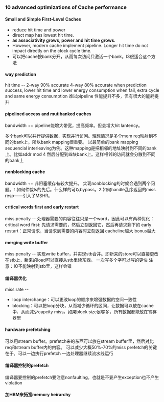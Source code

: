 ### 10 advanced optimizations of Cache performance

#### Small and Simple First-Level Caches
- reduce hit time and power
- direct map has lowest hit time. 
- **as associativity grows, power and hit time grows.** 
- However, modern cache implement pipeline. Longer hit time do not impact directly on the clock cycle time. 
- 可以把cache按bank分开，从而每次访问只激活一个bank。l3很适合这个方法

#### way prediction
hit time --
2-way 90% accurate
4-way 80% accurate
when prediction success, lower hit time and lower energy consumption 
when fail, extra cycle and same energy consumption
难以pipeline
性能提升不多，但有很大的能耗提升

#### pipelined access and mutibanked caches
bandwidth ++
pipeline能增大带宽，提高频率。但会增大hit lantency。

多个bank可以并行提供数据，实现并行访问。理想情况是多个mem req映射到不同的bank上。所以bank mapping很重要。
以最简单的bank mapping sequencial interleaving为例。这种mapping是把相邻的地址映射到不同的bank上。比如addr mod 4 然后分配到四块bank上。这样相邻的访问就会分散到不同的bank上

#### nonblocking cache
bandwidth ++
非阻塞缓存有较大提升。
实现nonblocking的时候会遇到两个问题。1.如何仲裁ls的先后。什么样的可以bypass。2.如何handle乱序返回的miss resp——引入了MSHR。

#### critical words first and early restart
miss penalty --
处理器需要的内容往往只是一个word，因此可以有两种优化：
critical word first: 先请求需要的，然后立刻返回它，然后再请求剩下的
early restart：正常请求，当请求到需要的内容时立刻返回
cacheline越大 bonus越大

#### merging write buffer
miss penalty --
实现write buffer，并实现stb合并。即新来的store可以直接更改在stb上，新来的load可以直接从stb里读东西。
一次写多个字可以写的更快
注意：IO不能映射到stb里，这样会错

#### 编译器优化
miss rate --
- loop interchange：可以更改loop的顺序来增强数据的空间一致性
- blocking：可以把loop分块，从而减少循环的区间，让数据可以放在cache中，从而减少capcity miss。如果block size足够多，所有数据都能放在寄存器里

#### hardware prefetching 
可以用stream buffer。prefetch来的东西可以放在stream buffer里，然后对比req和stream buffer内的内容。
可以减少大概50%-70%的miss
prefetch的关键在于，可以一边执行prefetch 一边处理器继续流水线运行

#### 编译器控制的prefetch
编译器要控制的prefetch要注意nonfaulting，也就是不要产生exception也不产生violation

#### 加HBM来拓宽memory heirarchy
